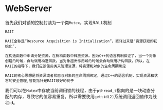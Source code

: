 # WebServer

首先我们对锁的控制封装为一个类`Mutex`，实现RALL机制

```
RAII

RAII全称是“Resource Acquisition is Initialization”，直译过来是“资源获取即初始化”.

在构造函数中申请分配资源，在析构函数中释放资源。因为C++的语言机制保证了，当一个对象创建的时候，自动调用构造函数，当对象超出作用域的时候会自动调用析构函数。所以，在RAII的指导下，我们应该使用类来管理资源，将资源和对象的生命周期绑定

RAII的核心思想是将资源或者状态与对象的生命周期绑定，通过C++的语言机制，实现资源和状态的安全管理,智能指针是RAII最好的例子
```

我们可以在`Mutex`中存放当前调用锁的线程，由于`pthread_t`指向的是一块动态分配的内存，导致它的值容易重复，所以需要使用`gettid(2)`系统调用返回值作为线程id。

